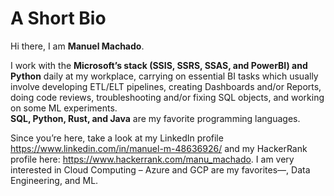 # A Short Bio #
Hi there, I am **Manuel Machado**.<br>

I work with the **Microsoft’s stack (SSIS, SSRS, SSAS, and PowerBI) and Python** daily at my workplace, carrying on essential BI tasks which usually involve developing ETL/ELT pipelines, creating Dashboards and/or Reports, doing code reviews, troubleshooting and/or fixing SQL objects, and working on some ML experiments.<br> 
**SQL, Python, Rust, and Java** are my favorite programming languages. <br>

Since you’re here, take a look at my LinkedIn profile https://www.linkedin.com/in/manuel-m-48636926/ and my HackerRank profile here: https://www.hackerrank.com/manu_machado. 
I am very interested in Cloud Computing – Azure and GCP are my favorites—, Data Engineering, and ML. 
